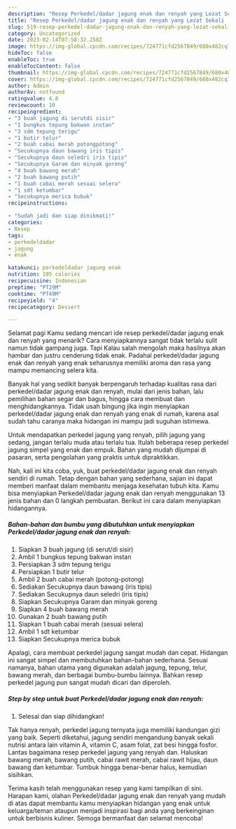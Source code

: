 ```yaml
---
description: "Resep Perkedel/dadar jagung enak dan renyah yang Lezat Sekali , Lezat Sekali"
title: "Resep Perkedel/dadar jagung enak dan renyah yang Lezat Sekali , Lezat Sekali"
slug: 519-resep-perkedel-dadar-jagung-enak-dan-renyah-yang-lezat-sekali-lezat-sekali
category: Uncategorized
date: 2023-02-14T07:58:32.258Z
image: https://img-global.cpcdn.com/recipes/724771cfd2567849/680x482cq70/perkedeldadar-jagung-enak-dan-renyah-foto-resep-utama.jpg
hideToc: false
enableToc: true
enableTocContent: false
thumbnail: https://img-global.cpcdn.com/recipes/724771cfd2567849/680x482cq70/perkedeldadar-jagung-enak-dan-renyah-foto-resep-utama.jpg
cover: https://img-global.cpcdn.com/recipes/724771cfd2567849/680x482cq70/perkedeldadar-jagung-enak-dan-renyah-foto-resep-utama.jpg
author: Admin
authorAv: notfound
ratingvalue: 4.8
reviewcount: 10
recipeingredient:
- "3 buah jagung di serutdi sisir"
- "1 bungkus tepung bakwan instan"
- "3 sdm tepung terigu"
- "1 butir telur"
- "2 buah cabai merah potongpotong"
- "Secukupnya daun bawang iris tipis"
- "Secukupnya daun seledri iris tipis"
- "Secukupnya Garam dan minyak goreng"
- "4 buah bawang merah"
- "2 buah bawang putih"
- "1 buah cabai merah sesuai selera"
- "1 sdt ketumbar"
- "Secukupnya merica bubuk"
recipeinstructions:

- "Sudah jadi dan siap dinikmati!"
categories:
- Resep
tags:
- perkedeldadar
- jagung
- enak

katakunci: perkedeldadar jagung enak 
nutrition: 195 calories
recipecuisine: Indonesian
preptime: "PT29M"
cooktime: "PT49M"
recipeyield: "4"
recipecategory: Dessert

---
```



Selamat pagi Kamu sedang mencari ide resep perkedel/dadar jagung enak dan renyah yang menarik? Cara menyiapkannya sangat tidak terlalu sulit namun tidak gampang juga. Tapi Kalau salah mengolah maka hasilnya akan hambar dan justru cenderung tidak enak. Padahal perkedel/dadar jagung enak dan renyah yang enak seharusnya memiliki aroma dan rasa yang mampu memancing selera kita.


Banyak hal yang sedikit banyak berpengaruh terhadap kualitas rasa dari perkedel/dadar jagung enak dan renyah, mulai dari jenis bahan, lalu pemilihan bahan segar dan bagus, hingga cara membuat dan menghidangkannya. Tidak usah bingung jika ingin menyiapkan perkedel/dadar jagung enak dan renyah yang enak di rumah, karena asal sudah tahu caranya maka hidangan ini mampu jadi suguhan istimewa.

Untuk mendapatkan perkedel jagung yang renyah, pilih jagung yang sedang, jangan terlalu muda atau terlalu tua. Itulah beberapa resep perkedel jagung simpel yang enak dan empuk. Bahan yang mudah dijumpai di pasaran, serta pengolahan yang praktis untuk dipraktikkan.


Nah, kali ini kita coba, yuk, buat perkedel/dadar jagung enak dan renyah sendiri di rumah. Tetap dengan bahan yang sederhana, sajian ini dapat memberi manfaat dalam membantu menjaga kesehatan tubuh kita. Kamu bisa menyiapkan Perkedel/dadar jagung enak dan renyah menggunakan 13 jenis bahan dan 0 langkah pembuatan. Berikut ini cara dalam menyiapkan hidangannya.

<!--inarticleads1-->

##### Bahan-bahan dan bumbu yang dibutuhkan untuk menyiapkan Perkedel/dadar jagung enak dan renyah:

1. Siapkan 3 buah jagung (di serut/di sisir)
1. Ambil 1 bungkus tepung bakwan instan
1. Persiapkan 3 sdm tepung terigu
1. Persiapkan 1 butir telur
1. Ambil 2 buah cabai merah (potong-potong)
1. Sediakan Secukupnya daun bawang (iris tipis)
1. Sediakan Secukupnya daun seledri (iris tipis)
1. Siapkan Secukupnya Garam dan minyak goreng
1. Siapkan 4 buah bawang merah
1. Gunakan 2 buah bawang putih
1. Siapkan 1 buah cabai merah (sesuai selera)
1. Ambil 1 sdt ketumbar
1. Siapkan Secukupnya merica bubuk


Apalagi, cara membuat perkedel jagung sangat mudah dan cepat. Hidangan ini sangat simpel dan membutuhkan bahan-bahan sederhana. Sesuai namanya, bahan utama yang digunakan adalah jagung, tepung, telur, bawang merah, dan berbagai bumbu-bumbu lainnya. Bahkan resep perkedel jagung pun sangat mudah dicari dan diperoleh. 

<!--inarticleads2-->

##### Step by step untuk buat Perkedel/dadar jagung enak dan renyah:


1. Selesai dan siap dihidangkan!

Tak hanya renyah, perkedel jagung ternyata juga memiliki kandungan gizi yang baik. Seperti diketahui, jagung sendiri mengandung banyak sekali nutrisi antara lain vitamin A, vitamin C, asam folat, zat besi hingga fosfor. Lantas bagaimana resep perkedel jagung yang renyah dan. Haluskan bawang merah, bawang putih, cabai rawit merah, cabai rawit hijau, daun bawang dan ketumbar. Tumbuk hingga benar-benar halus, kemudian sisihkan. 

Terima kasih telah menggunakan resep yang kami tampilkan di sini. Harapan kami, olahan Perkedel/dadar jagung enak dan renyah yang mudah di atas dapat membantu kamu menyiapkan hidangan yang enak untuk keluarga/teman ataupun menjadi inspirasi bagi anda yang berkeinginan untuk berbisnis kuliner. Semoga bermanfaat dan selamat mencoba!
